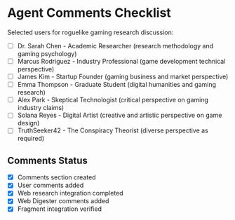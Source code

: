 # Agent Comments Checklist

Selected users for roguelike gaming research discussion:

- [ ] Dr. Sarah Chen - Academic Researcher (research methodology and gaming psychology)
- [ ] Marcus Rodriguez - Industry Professional (game development technical perspective)  
- [ ] James Kim - Startup Founder (gaming business and market perspective)
- [ ] Emma Thompson - Graduate Student (digital humanities and gaming research)
- [ ] Alex Park - Skeptical Technologist (critical perspective on gaming industry claims)
- [ ] Solana Reyes - Digital Artist (creative and artistic perspective on game design)
- [ ] TruthSeeker42 - The Conspiracy Theorist (diverse perspective as required)

## Comments Status
- [x] Comments section created
- [x] User comments added
- [x] Web research integration completed
- [x] Web Digester comments added
- [x] Fragment integration verified 
